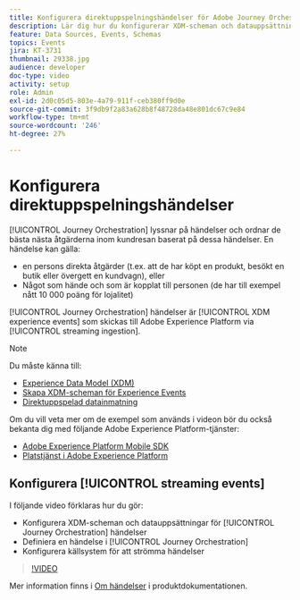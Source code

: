 ```yaml
---
title: Konfigurera direktuppspelningshändelser för Adobe Journey Orchestration
description: Lär dig hur du konfigurerar XDM-scheman och datauppsättningar för Journey Orchestration-händelser, definierar en händelse i Journey Orchestration och konfigurerar källsystem för att streama händelser.
feature: Data Sources, Events, Schemas
topics: Events
jira: KT-3731
thumbnail: 29338.jpg
audience: developer
doc-type: video
activity: setup
role: Admin
exl-id: 2d0c05d5-803e-4a79-911f-ceb380ff9d0e
source-git-commit: 3f9db9f2a83a628b8f48728da48e801dc67c9e84
workflow-type: tm+mt
source-wordcount: '246'
ht-degree: 27%

---
```


# Konfigurera direktuppspelningshändelser

[!UICONTROL Journey Orchestration] lyssnar på händelser och ordnar de bästa nästa åtgärderna inom kundresan baserat på dessa händelser. En händelse kan gälla:

* en persons direkta åtgärder (t.ex. att de har köpt en produkt, besökt en butik eller övergett en kundvagn), eller
* Något som hände och som är kopplat till personen (de har till exempel nått 10 000 poäng för lojalitet)

[!UICONTROL Journey Orchestration] händelser är [!UICONTROL XDM experience events] som skickas till Adobe Experience Platform via [!UICONTROL streaming ingestion].

>[!NOTE]
>
>Du måste känna till:
>
>* [Experience Data Model (XDM)](https://experienceleague.adobe.com/docs/platform-learn/tutorials/schemas/schemas-and-experience-data-model.html?lang=sv)
>* [Skapa XDM-scheman för Experience Events](https://experienceleague.adobe.com/docs/platform-learn/tutorials/schemas/create-schemas.html?lang=sv)
>* [Direktuppspelad datainmatning](https://experienceleague.adobe.com/docs/platform-learn/tutorials/data-ingestion/understanding-streaming-ingestion.html?lang=en)
>
>Om du vill veta mer om de exempel som används i videon bör du också bekanta dig med följande Adobe Experience Platform-tjänster:
>
>* [Adobe Experience Platform Mobile SDK](https://experienceleague.adobe.com/docs/platform-learn/data-collection/mobile-sdk/overview.html?lang=sv)
>* [Platstjänst i Adobe Experience Platform](https://experienceleague.adobe.com/docs/places/using/home.html?lang=sv)

## Konfigurera [!UICONTROL streaming events]

I följande video förklaras hur du gör:

* Konfigurera XDM-scheman och datauppsättningar för [!UICONTROL Journey Orchestration] händelser
* Definiera en händelse i [!UICONTROL Journey Orchestration]
* Konfigurera källsystem för att strömma händelser

>[!VIDEO](https://video.tv.adobe.com/v/29338?quality=12&learn=on)

Mer information finns i [Om händelser](https://experienceleague.adobe.com/docs/journeys/using/events-journeys/about-events/about-events.html?lang=en) i produktdokumentationen.
